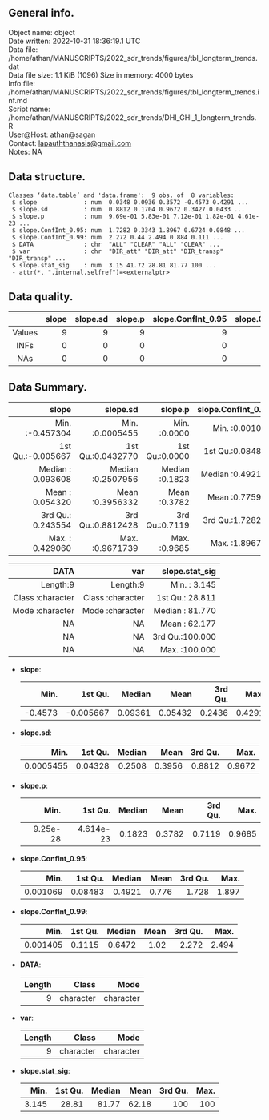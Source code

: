 <!-- This is a markdown file. -->


 General info.
---------------

Object name:    object      
Date written:   2022-10-31 18:36:19.1 UTC  
Data file:      /home/athan/MANUSCRIPTS/2022_sdr_trends/figures/tbl_longterm_trends.dat      
Data file size: 1.1 KiB (1096) 
Size in memory: 4000 bytes      
Info file:      /home/athan/MANUSCRIPTS/2022_sdr_trends/figures/tbl_longterm_trends.inf.md      
Script name:    /home/athan/MANUSCRIPTS/2022_sdr_trends/DHI_GHI_1_longterm_trends.R      
User@Host:      athan@sagan   
Contact:        <lapauththanasis@gmail.com>      
Notes:          NA      


 Data structure.
-----------------

```
Classes ‘data.table’ and 'data.frame':	9 obs. of  8 variables:
 $ slope             : num  0.0348 0.0936 0.3572 -0.4573 0.4291 ...
 $ slope.sd          : num  0.8812 0.1704 0.9672 0.3427 0.0433 ...
 $ slope.p           : num  9.69e-01 5.83e-01 7.12e-01 1.82e-01 4.61e-23 ...
 $ slope.ConfInt_0.95: num  1.7282 0.3343 1.8967 0.6724 0.0848 ...
 $ slope.ConfInt_0.99: num  2.272 0.44 2.494 0.884 0.111 ...
 $ DATA              : chr  "ALL" "CLEAR" "ALL" "CLEAR" ...
 $ var               : chr  "DIR_att" "DIR_att" "DIR_transp" "DIR_transp" ...
 $ slope.stat_sig    : num  3.15 41.72 28.81 81.77 100 ...
 - attr(*, ".internal.selfref")=<externalptr> 
```


 Data quality.
---------------

| &nbsp; | slope | slope.sd | slope.p | slope.ConfInt_0.95 | slope.ConfInt_0.99 | DATA | var | slope.stat_sig |
|:------:|------:|---------:|--------:|-------------------:|-------------------:|-----:|----:|---------------:|
| Values |     9 |        9 |       9 |                  9 |                  9 |    0 |   0 |              9 |
|  INFs  |     0 |        0 |       0 |                  0 |                  0 |    0 |   0 |              0 |
|  NAs   |     0 |        0 |       0 |                  0 |                  0 |    0 |   0 |              0 |


 Data Summary.
---------------

|             slope |          slope.sd |        slope.p | slope.ConfInt_0.95 | slope.ConfInt_0.99 |
|------------------:|------------------:|---------------:|-------------------:|-------------------:|
| Min.   :-0.457304 | Min.   :0.0005455 | Min.   :0.0000 |   Min.   :0.001069 |   Min.   :0.001405 |
| 1st Qu.:-0.005667 | 1st Qu.:0.0432770 | 1st Qu.:0.0000 |   1st Qu.:0.084832 |   1st Qu.:0.111495 |
| Median : 0.093608 | Median :0.2507956 | Median :0.1823 |   Median :0.492110 |   Median :0.647168 |
| Mean   : 0.054320 | Mean   :0.3956332 | Mean   :0.3782 |   Mean   :0.775964 |   Mean   :1.020198 |
| 3rd Qu.: 0.243554 | 3rd Qu.:0.8812428 | 3rd Qu.:0.7119 |   3rd Qu.:1.728208 |   3rd Qu.:2.272013 |
| Max.   : 0.429060 | Max.   :0.9671739 | Max.   :0.9685 |   Max.   :1.896728 |   Max.   :2.493560 |

 

|             DATA |              var |  slope.stat_sig |
|-----------------:|-----------------:|----------------:|
|         Length:9 |         Length:9 | Min.   :  3.145 |
| Class :character | Class :character | 1st Qu.: 28.811 |
| Mode  :character | Mode  :character | Median : 81.770 |
|               NA |               NA | Mean   : 62.177 |
|               NA |               NA | 3rd Qu.:100.000 |
|               NA |               NA | Max.   :100.000 |



  * **slope**:


    |    Min. |   1st Qu. |  Median |    Mean | 3rd Qu. |   Max. |
    |--------:|----------:|--------:|--------:|--------:|-------:|
    | -0.4573 | -0.005667 | 0.09361 | 0.05432 |  0.2436 | 0.4291 |

  * **slope.sd**:


    |      Min. | 1st Qu. | Median |   Mean | 3rd Qu. |   Max. |
    |----------:|--------:|-------:|-------:|--------:|-------:|
    | 0.0005455 | 0.04328 | 0.2508 | 0.3956 |  0.8812 | 0.9672 |

  * **slope.p**:


    |     Min. |   1st Qu. | Median |   Mean | 3rd Qu. |   Max. |
    |---------:|----------:|-------:|-------:|--------:|-------:|
    | 9.25e-28 | 4.614e-23 | 0.1823 | 0.3782 |  0.7119 | 0.9685 |

  * **slope.ConfInt_0.95**:


    |     Min. | 1st Qu. | Median |  Mean | 3rd Qu. |  Max. |
    |---------:|--------:|-------:|------:|--------:|------:|
    | 0.001069 | 0.08483 | 0.4921 | 0.776 |   1.728 | 1.897 |

  * **slope.ConfInt_0.99**:


    |     Min. | 1st Qu. | Median | Mean | 3rd Qu. |  Max. |
    |---------:|--------:|-------:|-----:|--------:|------:|
    | 0.001405 |  0.1115 | 0.6472 | 1.02 |   2.272 | 2.494 |

  * **DATA**:


    | Length |     Class |      Mode |
    |-------:|----------:|----------:|
    |      9 | character | character |

  * **var**:


    | Length |     Class |      Mode |
    |-------:|----------:|----------:|
    |      9 | character | character |

  * **slope.stat_sig**:


    |  Min. | 1st Qu. | Median |  Mean | 3rd Qu. | Max. |
    |------:|--------:|-------:|------:|--------:|-----:|
    | 3.145 |   28.81 |  81.77 | 62.18 |     100 |  100 |


<!-- end of list -->


